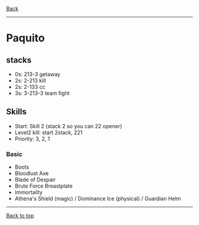 [Back](../)

----

# Paquito

## stacks
- 0s: 213-3 getaway
- 2s: 2-213 kill
- 2s: 2-133 cc
- 3s: 3-213-3 team fight


## Skills
- Start: Skill 2 (stack 2 so you can 22 opener)
- Level2 kill: start 2stack, 221
- Priority: 3, 2, 1

### Basic
- Boots
- Bloodlust Axe
- Blade of Despair
- Brute Force Breastplate
- Immortality
- Athena's Shield (magic) / Dominance Ice (physical) / Guardian Helm


----

[Back to top](./#)
